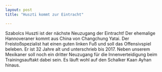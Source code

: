 ```yaml
---
layout: post
title: "Huszti kommt zur Eintracht"

---
```


Szabolcs Huszti ist der nächste Neuzugang der Eintracht! Der ehemalige Hannoveraner kommt aus China von Changchung Yatai. Der Freistoßspezialist hat einen guten linken Fuß und soll das Offensivspiel beleben. Er ist 32 Jahre alt und unterschrieb bis 2017. Neben unserem Mexikaner soll noch ein dritter Neuzugang für die Innenverteidigung beim Trainingsauftakt dabei sein. Es läuft wohl auf den Schalker Kaan Ayhan hinaus.


